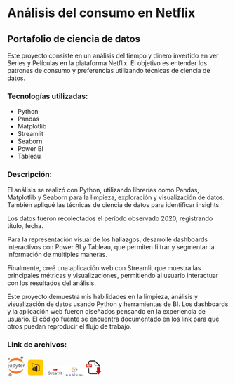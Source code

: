 # Análisis del consumo en Netflix 

## Portafolio de ciencia de datos

Este proyecto consiste en un análisis del tiempo y dinero invertido en ver Series y Películas en la plataforma Netflix. El objetivo es entender los patrones de consumo y preferencias utilizando técnicas de ciencia de datos.

### Tecnologías utilizadas:

- Python
- Pandas 
- Matplotlib
- Streamlit
- Seaborn
- Power BI
- Tableau


### Descripción:

El análisis se realizó con Python, utilizando librerías como Pandas, Matplotlib y Seaborn para la limpieza, exploración y visualización de datos. También apliqué las técnicas de ciencia de datos para identificar insights.

Los datos fueron recolectados  el período observado  2020, registrando título,  fecha. 

Para la representación visual de los hallazgos, desarrollé dashboards interactivos con Power BI y Tableau, que permiten filtrar y segmentar la información de múltiples maneras.

Finalmente, creé una aplicación web con Streamlit que muestra las principales métricas y visualizaciones, permitiendo al usuario interactuar con los resultados del análisis.

Este proyecto demuestra mis habilidades en la limpieza, análisis y visualización de datos usando Python y herramientas de BI. Los dashboards y la aplicación web fueron diseñados pensando en la experiencia de usuario. El código fuente se encuentra documentado en los link  para que otros puedan reproducir el flujo de trabajo.  


  

### Link de archivos: 
[<img src="https://github.com/luishernand/NETFLIX/blob/main/imagenes/notebook.png" width="8%">](https://nbviewer.org/github/luishernand/NETFLIX/blob/main/Analisis%20Netflix.ipynb) 
[<img src="https://github.com/luishernand/NETFLIX/blob/main/imagenes/power%20bi.png" width="8%">](https://github.com/luishernand/NETFLIX/blob/main/NETFLIX.pbix) 
[<img src="https://github.com/luishernand/NETFLIX/blob/main/imagenes/streamlit.png" width="8%">](https://netflix-dash.streamlit.app/) 
[<img src="https://github.com/luishernand/NETFLIX/blob/main/imagenes/tableau.png" width="8%">](https://public.tableau.com/views/NETFLIX_17085431513030/DASHBOARD?:language=es-S&:sid=&:display_count=n&:origin=viz_share_link) 
[<img src="https://github.com/luishernand/NETFLIX/blob/main/imagenes/Pdf.png" width="8%">](https://github.com/luishernand/NETFLIX/blob/main/NETFLIX.pdf)  











   
